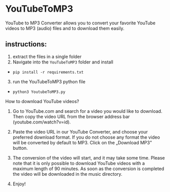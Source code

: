 # YouTubeToMP3


YouTube to MP3 Converter allows you to convert your favorite YouTube videos to MP3 (audio)  files and to download them easily. 

## instructions:

1. extract the files in a single folder
2. Navigate into the ```YouTubeToMP3``` folder and install
- ```pip install -r requirements.txt```
3. run the YouTubeToMP3 python file
- ```python3 YoutubeToMP3.py ```


How to download YouTube videos?
1. Go to YouTube.com and search for a video you would like to download. Then copy the video URL from the browser address bar (youtube.com/watch?v=id).

2. Paste the video URL in our YouTube Converter, and choose your preferred download format. If you do not choose any format the video will be converted by default to MP3. Click on the „Download MP3” button.

3. The conversion of the video will start, and it may take some time. Please note that it is only possible to download YouTube videos with a maximum length of 90 minutes. As soon as the conversion is completed the video will be downloaded in the music directory.

4. Enjoy!
